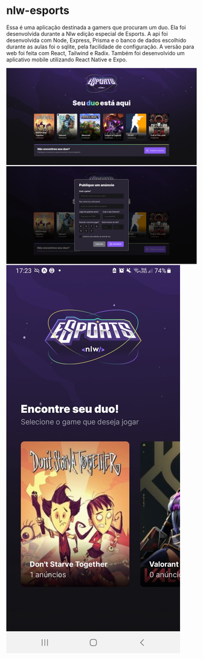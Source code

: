 # nlw-esports

Essa é uma aplicação destinada a gamers que procuram um duo. Ela foi desenvolvida durante a Nlw edição especial de Esports. 
A api foi desenvolvida com Node, Express, Prisma e o banco de dados escolhido durante as aulas foi o sqlite, pela facilidade de configuração. 
A versão para web foi feita com React, Tailwind e Radix. 
Também foi desenvolvido um aplicativo mobile utilizando React Native e Expo. 

![](https://github.com/FilipePfluck/nlw-esports/blob/main/images/esports-1.png)
![](https://github.com/FilipePfluck/nlw-esports/blob/main/images/esports-2.png)
![](https://github.com/FilipePfluck/nlw-esports/blob/main/images/esports-3.jpeg)
